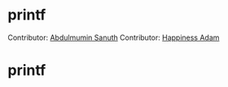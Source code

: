 # printf

Contributor: [Abdulmumin Sanuth](https://github.com/Glitchscode)
Contributor: [Happiness Adam](https://github.com/Pinness)
# printf

